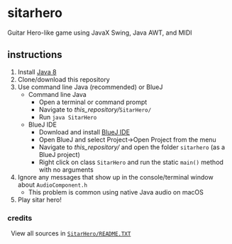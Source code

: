 # sitarhero
Guitar Hero-like game using JavaX Swing, Java AWT, and MIDI  

## instructions
 1. Install [Java 8](http://www.oracle.com/technetwork/java/javase/downloads/index.html)
 2. Clone/download this repository
 3. Use command line Java (recommended) or BlueJ
    - Command line Java
        - Open a terminal or command prompt
        - Navigate to *this_repository/*`SitarHero/`
        - Run `java SitarHero`
    - BlueJ IDE
        - Download and install [BlueJ IDE](http://www.bluej.org/)
        - Open BlueJ and select Project->Open Project from the menu
        - Navigate to *this_repository/* and open the folder `sitarhero` (as a BlueJ project)
        - Right click on class `SitarHero` and run the static `main()` method with no arguments
 4. Ignore any messages that show up in the console/terminal window about `AudioComponent.h`
    - This problem is common using native Java audio on macOS
 5. Play sitar hero!

### credits
&nbsp;&nbsp;View all sources in [`SitarHero/README.TXT`](https://github.com/anuvgupta/sitarhero/blob/master/SitarHero/README.TXT)
